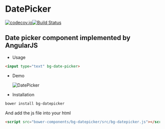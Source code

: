 # DatePicker

[![codecov.io](https://codecov.io/github/GaojingComponent/BGDatePicker/coverage.svg?branch=master)](https://codecov.io/github/GaojingComponent/BGDatePicker?branch=master)[![Build Status](https://travis-ci.org/GaojingComponent/BGDatePicker.svg?branch=master)](https://travis-ci.org/GaojingComponent/BGDatePicker)
## Date picker component implemented by AngularJS
+ Usage
```html
<input type="text" bg-date-picker>
```
+ Demo

  ![DatePicker](https://github.com/GaojingComponent/DatePicker/blob/master/img/date-picker.png)
+ Installation
```bash
bower install bg-datepicker
```
And add the js file into your html
```html
<script src="bower-components/bg-datepicker/src/bg-datepicker.js"></script>
```
